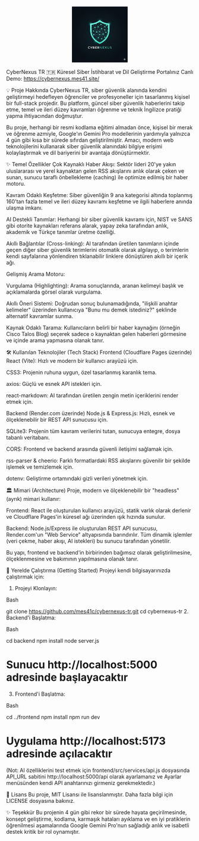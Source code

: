 <p align="center">
  <img src="./frontend/public/cybernexus.png" alt="CyberNexus TR Logo" width="150"/>
</p>

CyberNexus TR 🇹🇷
Küresel Siber İstihbarat ve Dil Geliştirme Portalınız
Canlı Demo: https://cybernexus.mes41.site/

💡 Proje Hakkında
CyberNexus TR, siber güvenlik alanında kendini geliştirmeyi hedefleyen öğrenciler ve profesyoneller için tasarlanmış kişisel bir full-stack projedir. Bu platform, güncel siber güvenlik haberlerini takip etme, temel ve ileri düzey kavramları öğrenme ve teknik İngilizce pratiği yapma ihtiyacından doğmuştur.

Bu proje, herhangi bir resmi kodlama eğitimi almadan önce, kişisel bir merak ve öğrenme azmiyle, Google'ın Gemini Pro modellerinin yardımıyla yalnızca 4 gün gibi kısa bir sürede sıfırdan geliştirilmiştir. Amacı, modern web teknolojilerini kullanarak siber güvenlik alanındaki bilgiye erişimi kolaylaştırmak ve dil bariyerini bir avantaja dönüştürmektir.

✨ Temel Özellikler
Çok Kaynaklı Haber Akışı: Sektör lideri 20'ye yakın uluslararası ve yerel kaynaktan gelen RSS akışlarını anlık olarak çeken ve sunan, sunucu taraflı önbellekleme (caching) ile optimize edilmiş bir haber motoru.

Kavram Odaklı Keşfetme: Siber güvenliğin 9 ana kategorisi altında toplanmış 160'tan fazla temel ve ileri düzey kavramı keşfetme ve ilgili haberlere anında ulaşma imkanı.

AI Destekli Tanımlar: Herhangi bir siber güvenlik kavramı için, NIST ve SANS gibi otorite kaynakları referans alarak, yapay zeka tarafından anlık, akademik ve Türkçe tanımlar üretme özelliği.

Akıllı Bağlantılar (Cross-linking): AI tarafından üretilen tanımların içinde geçen diğer siber güvenlik terimlerini otomatik olarak algılayıp, o terimlerin kendi sayfalarına yönlendiren tıklanabilir linklere dönüştüren akıllı bir içerik ağı.

Gelişmiş Arama Motoru:

Vurgulama (Highlighting): Arama sonuçlarında, aranan kelimeyi başlık ve açıklamalarda görsel olarak vurgulama.

Akıllı Öneri Sistemi: Doğrudan sonuç bulunamadığında, "ilişkili anahtar kelimeler" üzerinden kullanıcıya "Bunu mu demek istediniz?" şeklinde alternatif kavramlar sunma.

Kaynak Odaklı Tarama: Kullanıcıların belirli bir haber kaynağını (örneğin Cisco Talos Blog) seçerek sadece o kaynaktan gelen haberleri görmesine ve içinde arama yapmasına olanak tanır.

🛠️ Kullanılan Teknolojiler (Tech Stack)
Frontend (Cloudflare Pages üzerinde)
React (Vite): Hızlı ve modern bir kullanıcı arayüzü için.

CSS3: Projenin ruhuna uygun, özel tasarlanmış karanlık tema.

axios: Güçlü ve esnek API istekleri için.

react-markdown: AI tarafından üretilen zengin metin içeriklerini render etmek için.

Backend (Render.com üzerinde)
Node.js & Express.js: Hızlı, esnek ve ölçeklenebilir bir REST API sunucusu için.

SQLite3: Projenin tüm kavram verilerini tutan, sunucuya entegre, dosya tabanlı veritabanı.

CORS: Frontend ve backend arasında güvenli iletişimi sağlamak için.

rss-parser & cheerio: Farklı formatlardaki RSS akışlarını güvenilir bir şekilde işlemek ve temizlemek için.

dotenv: Geliştirme ortamındaki gizli verileri yönetmek için.

🏛️ Mimari (Architecture)
Proje, modern ve ölçeklenebilir bir "headless" (ayrık) mimari kullanır:

Frontend: React ile oluşturulan kullanıcı arayüzü, statik varlık olarak derlenir ve Cloudflare Pages'in küresel ağı üzerinden ışık hızında sunulur.

Backend: Node.js/Express ile oluşturulan REST API sunucusu, Render.com'un "Web Service" altyapısında barındırılır. Tüm dinamik işlemler (veri çekme, haber akışı, AI istekleri) bu sunucu tarafından yönetilir.

Bu yapı, frontend ve backend'in birbirinden bağımsız olarak geliştirilmesine, ölçeklenmesine ve bakımının yapılmasına olanak tanır.

🚀 Yerelde Çalıştırma (Getting Started)
Projeyi kendi bilgisayarınızda çalıştırmak için:

1. Projeyi Klonlayın:

Bash

git clone https://github.com/mes41c/cybernexus-tr.git
cd cybernexus-tr
2. Backend'i Başlatma:

Bash

cd backend
npm install
node server.js
# Sunucu http://localhost:5000 adresinde başlayacaktır
3. Frontend'i Başlatma:

Bash

cd ../frontend
npm install
npm run dev
# Uygulama http://localhost:5173 adresinde açılacaktır
(Not: AI özelliklerini test etmek için frontend/src/services/api.js dosyasında API_URL sabitini http://localhost:5000/api olarak ayarlamanız ve Ayarlar menüsünden kendi API anahtarınızı girmeniz gerekmektedir.)

📜 Lisans
Bu proje, MIT Lisansı ile lisanslanmıştır. Daha fazla bilgi için LICENSE dosyasına bakınız.

✨ Teşekkür
Bu projenin 4 gün gibi rekor bir sürede hayata geçirilmesinde, konsept geliştirme, kodlama, karmaşık hataları ayıklama ve en iyi pratiklerin öğrenilmesi aşamalarında Google Gemini Pro'nun sağladığı anlık ve isabetli destek kritik bir rol oynamıştır.
